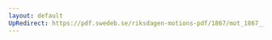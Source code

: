 ```yaml
---
layout: default
UpRedirect: https://pdf.swedeb.se/riksdagen-motions-pdf/1867/mot_1867__ak__00226.pdf
---
```

